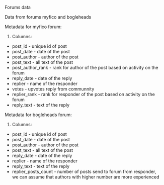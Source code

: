 Forums data

Data from forums myfico and bogleheads

Metadata for myfico forum:
1. Columns:
- post_id - unique id of post
- post_date - date of the post
- post_author - author of the post
- post_text - all text of the post
- post_author_rank - rank for author of the post based on activity on the forum
- reply_date - date of the reply
- replier - name of the responder
- votes - upvotes reply from communnity
- replier_rank - rank for responder of the post based on activity on the forum
- reply_text - text of the reply

Metadata for bogleheads forum:
1. Columns:
- post_id - unique id of post
- post_date - date of the post
- post_author - author of the post
- post_text - all text of the post
- reply_date - date of the reply
- replier - name of the responder
- reply_text - text of the reply
- replier_posts_count - number of posts send to forum from responder, we can assume that authors with higher number are more experienced

